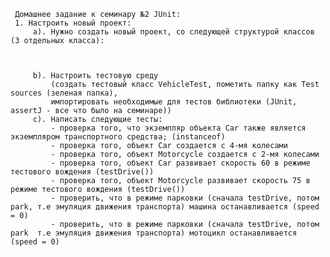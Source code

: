  
     Домашнее задание к семинару №2 JUnit:
     1. Настроить новый проект:
         a). Нужно создать новый проект, со следующей структурой классов (3 отдельных класса):



         b). Настроить тестовую среду
             (создать тестовый класс VehicleTest, пометить папку как Test sources (зеленая папка),
             импортировать необходимые для тестов библиотеки (JUnit, assertJ - все что было на семинаре))
         c). Написать следующие тесты:
             - проверка того, что экземпляр объекта Car также является экземпляром транспортного средства; (instanceof)
             - проверка того, объект Car создается с 4-мя колесами
             - проверка того, объект Motorcycle создается с 2-мя колесами
             - проверка того, объект Car развивает скорость 60 в режиме тестового вождения (testDrive())
             - проверка того, объект Motorcycle развивает скорость 75 в режиме тестового вождения (testDrive())
             - проверить, что в режиме парковки (сначала testDrive, потом park, т.е эмуляция движения транспорта) машина останавливается (speed = 0)
             - проверить, что в режиме парковки (сначала testDrive, потом park  т.е эмуляция движения транспорта) мотоцикл останавливается (speed = 0)
    
